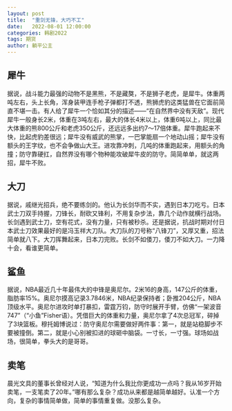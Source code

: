 ```yaml
---
layout: post
title:  "重剑无锋，大巧不工"
date:   2022-08-01 12:00:00
categories: 韩剧2022
tags: 期货
author: 躺平公主
---
```


## 犀牛
据说，战斗能力最强的动物不是黑熊，不是藏獒，不是狮子老虎，是犀牛。体重两吨左右，头上长角，浑身装甲连手枪子弹都打不透，熊狮虎豹这类猛兽在它面前简直不堪一击。有人给了犀牛一个恰如其分的描述——“在自然界中没有天敌”。现代犀牛一般身长2米，体重在3吨左右，最大的体长4米以上，体重6吨以上，同比最大体重的熊800公斤和老虎350公斤，还远远多出约7～17倍体重。犀牛跑起来不快，比起虎豹差很远；犀牛没有威武的熊掌，一巴掌能扇一个地动山摇；犀牛没有额头的王字纹，也不会争做山大王。进攻靠冲刺，几吨的体重跑起来，用额头的角撞；防守靠硬扛，自然界没有哪个物种能攻破犀牛皮的防守。简简单单，就这两招，犀牛不败。
## 大刀
据说，戚继光招兵，绝不要练剑的。他认为长剑华而不实，遇到日本刀吃亏。日本武士刀双手持握，刀锋长，耐砍又锋利，不用复杂步法，靠几个动作就横行战场。长剑遇到武士刀，空有花式，没有力量，只有被秒杀。还是据说，抗战时期对付日本武士刀效果最好的是冯玉祥大刀队。大刀队的刀号称“八锋刀”，又厚又重，招法简单就八下。大刀挥舞起来，日本刀完败。长剑不如倭刀，倭刀不如大刀。一力降十会，看谁更简单。
## 鲨鱼
据说，NBA最近几十年最伟大的中锋是奥尼尔。2米16的身高，147公斤的体重，脂肪率15%。奥尼尔摸高记录3.7846米，NBA纪录保持者；卧推204公斤，NBA顶级水平。奥尼尔进攻时单打暴扣，雷霆万钧，防守时展开手臂，仿佛“一架波音747”（“小鱼”Fisher语）。凭借巨大的体重和力量，奥尼尔拿了4次总冠军，碎掉了3块篮板。穆托姆博说过：防守奥尼尔需要做好两件事：第一，就是站稳脚步不要被撞倒。第二，就是小心别被扣进的球砸中脑袋。一寸长，一寸强。球场如战场，很简单，拳头大的是哥哥。
## 卖笔
晨光文具的董事长曾经对人说，“知道为什么我比你更成功一点吗？我从16岁开始卖笔，一支笔卖了20年。”哪有那么复杂？成功从来都是越简单越好。认准一个方向，复杂的事情简单做，简单的事情重复做。没那么复杂。
